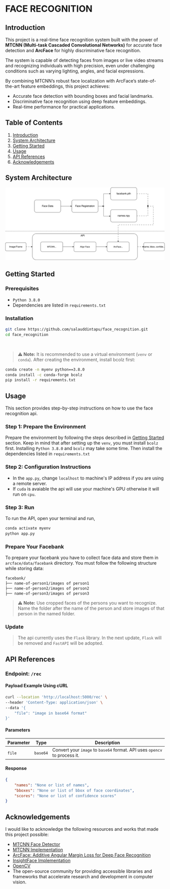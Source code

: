 # FACE RECOGNITION
## Introduction
This project is a real-time face recognition system built with the power of **MTCNN (Multi-task Cascaded Convolutional Networks)** for accurate face detection and **ArcFace** for highly discriminative face recognition.

The system is capable of detecting faces from images or live video streams and recognizing individuals with high precision, even under challenging conditions such as varying lighting, angles, and facial expressions.

By combining MTCNN’s robust face localization with ArcFace’s state-of-the-art feature embeddings, this project achieves:

- Accurate face detection with bounding boxes and facial landmarks.
- Discriminative face recognition using deep feature embeddings.
- Real-time performance for practical applications.

## Table of Contents
1. [Introduction](#introduction)
2. [System Architecture](#system-architecture)
3. [Getting Started](#getting-started)
4. [Usage](#usage)
5. [API References](#api-references)
6. [Acknowledgements](#acknowledgements)

## System Architecture
![System Architecture](assets/face_recognition.svg)

## Getting Started
### Prerequisites
- `Python 3.8.0`
- Dependencies are listed in `requirements.txt`

### Installation
```bash
git clone https://github.com/salauddintapu/face_recognition.git
cd face_recognition
```
<br>

> **⚠️ Note:** It is recommended to use a virtual environment (`venv` or `conda`). After creating the environment, install bcolz first:

```bash
conda create -n myenv python==3.8.0
conda install -c conda-forge bcolz
pip install -r requirements.txt
```

## Usage
This section provides step-by-step instructions on how to use the face recognition api.

### Step 1: Prepare the Environment
Prepare the environment by following the steps described in [Getting Started](#getting-started) section. Keep in mind that after setting up the `venv`, you must install `bcolz` first. Installing `Python 3.8.0` and `bcolz` may take some time. Then install the dependencies listed in `requirements.txt`

### Step 2: Configuration Instructions
- In the `app.py`, change `localhost` to machine's IP address if you are using a remote server.
- If `cuda` is avaiable the api will use your machine's GPU otherwise it will run on `cpu`.

### Step 3: Run
To run the API, open your terminal and run,
```bash
conda activate myenv
python app.py
```
### Prepare Your Facebank
To prepare your facebank you have to collect face data and store them in `arcface/data/facebank` directory. You must follow the following structure while storing data:
```
facebank/
├── name-of-person1/images of person1
├── name-of-person2/images of person2
├── name-of-person3/images of person3
```
> **⚠️ Note:** Use cropped faces of the persons you want to recognize. Name the folder after the name of the person and store images of that person in the named folder.

### Update
> The api currently uses the `Flask` library. In the next update, `Flask` will be removed and `FastAPI` will be adopted.

## API References

### Endpoint: `/rec`

#### Payload Example Using cURL
```bash
curl --location 'http://localhost:5000/rec' \
--header 'Content-Type: application/json' \
--data '{
    "file": "image in base64 format"
}'
```

#### Parameters
| Parameter | Type   | Description                                                         |
|-----------|--------|---------------------------------------------------------------------|
| `file`      | `base64` | Convert your `image` to `base64` format. API uses `opencv` to process it. |

#### Response
```json
{
    "names": "None or list of names",
    "bboxes": "None or list of bbox of face coordinates",
    "scores": "None or list of confidence scores"
}
```

## Acknowledgements

I would like to acknowledge the following resources and works that made this project possible:  

- [MTCNN Face Detector](https://kpzhang93.github.io/MTCNN_face_detection_alignment/)
- [MTCNN Implementation](https://github.com/ipazc/mtcnn)
- [ArcFace: Additive Angular Margin Loss for Deep Face Recognition](https://arxiv.org/abs/1801.07698)
- [InsightFace Implementation](https://github.com/deepinsight/insightface) 
- [OpenCV](https://opencv.org/)
- The open-source community for providing accessible libraries and frameworks that accelerate research and development in computer vision.  
